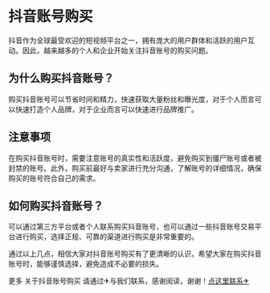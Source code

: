 # 抖音账号购买

抖音作为全球最受欢迎的短视频平台之一，拥有庞大的用户群体和活跃的用户互动。因此，越来越多的个人和企业开始关注抖音账号的购买问题。

## 为什么购买抖音账号？

购买抖音账号可以节省时间和精力，快速获取大量粉丝和曝光度，对于个人而言可以快速打造个人品牌，对于企业而言可以快速进行品牌推广。

## 注意事项

在购买抖音账号时，需要注意账号的真实性和活跃度，避免购买到僵尸账号或者被封禁的账号。此外，购买前最好与卖家进行充分沟通，了解账号的详细情况，确保购买的账号符合自己的需求。

## 如何购买抖音账号？

可以通过第三方平台或者个人联系购买抖音账号，也可以通过一些抖音账号交易平台进行购买，选择正规、可靠的渠道进行购买是非常重要的。

通过以上几点，相信大家对抖音账号购买有了更清晰的认识，希望大家在购买抖音账号时，能够谨慎选择，避免造成不必要的损失。

更多 关于抖音账号购买 请通过✈与我们联系，感谢阅读，谢谢！[点这里联系✈](https://ws.k02.cc)